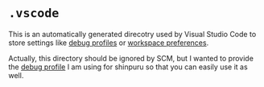 # `.vscode`

This is an automatically generated direcotry used by Visual Studio Code to store settings like [debug profiles](launch.json) or [workspace preferences](settings.json).

Actually, this directory should be ignored by SCM, but I wanted to provide the [debug profile](launch.json) I am using for shinpuru so that you can easily use it as well.